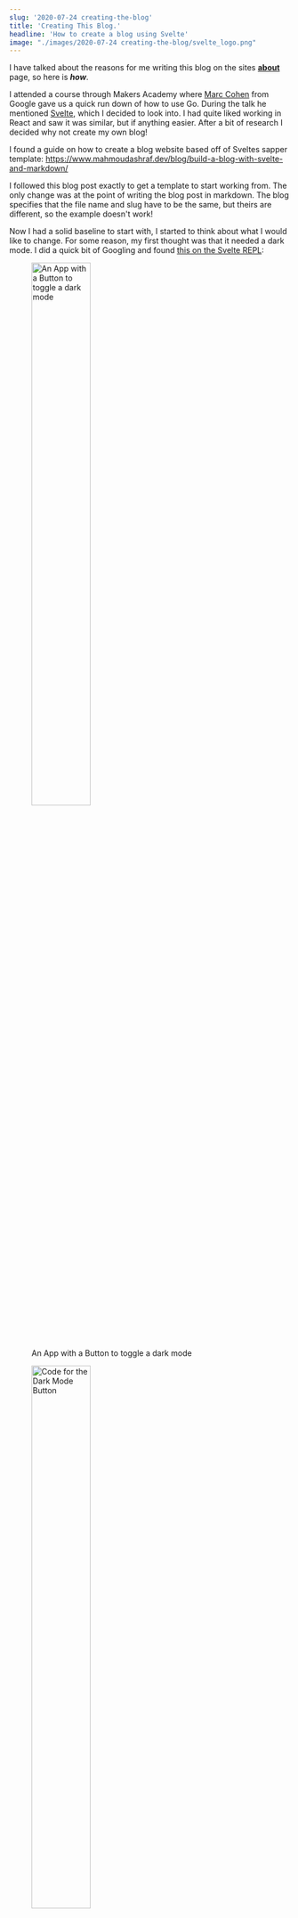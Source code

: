 ```yaml
---
slug: '2020-07-24 creating-the-blog'
title: 'Creating This Blog.'
headline: 'How to create a blog using Svelte'
image: "./images/2020-07-24 creating-the-blog/svelte_logo.png"
---
```


I have talked about the reasons for me writing this blog on the sites <a href="about"><strong>about</strong></a> page, so here is <strong><i>how</i></strong>.

I attended a course through Makers Academy where <a href="https://mco.dev/" target="_blank">Marc Cohen</a> from Google gave us a quick run down of how to use Go. During the talk he mentioned <a href="https://svelte.dev/" target="_blank">Svelte</a>, which I decided to look into. I had quite liked working in React and saw it was similar, but if anything easier. 
After a bit of research I decided why not create my own blog!

I found a guide on how to create a blog website based off of Sveltes sapper template:
<a href="https://www.mahmoudashraf.dev/blog/build-a-blog-with-svelte-and-markdown/" target="_blank">https://www.mahmoudashraf.dev/blog/build-a-blog-with-svelte-and-markdown/</a>

I followed this blog post exactly to get a template to start working from. The only change was at the point of writing the blog post in markdown. The blog specifies that the file name and slug have to be the same, but theirs are different, so the example doesn't work!

Now I had a solid baseline to start with, I started to think about what I would like to change. For some reason, my first thought was that it needed a dark mode. I did a quick bit of Googling and found <a href="https://svelte.dev/repl/ed4fef4beceb4b0eb295d1f9fdf3bd62?version=3.6.9" target="_blank">this on the Svelte REPL</a>:

<div id="imageDiv">
  <figure>
    <img class="myImg" src="./images/2020-07-24 creating-the-blog/darkmode_app.png" style="width:50%;" alt="An App with a Button to toggle a dark mode"/>
    <figcaption>An App with a Button to toggle a dark mode</figcaption>
  </figure>
  <figure>
    <img class="myImg" src="./images/2020-07-24 creating-the-blog/darkmode_button.png" style="width:50%;" alt="Code for the Dark Mode Button"/>
    <figcaption>Code for the Button</figcaption></a>
  </figure>
</div>

This puts a button on the screen that lets you swap toggle dark mode on and off. I decided to take it to the next step, instead of having a button, I wanted to have it on my nav bar, and I also wanted to store the selection as a cookie so a users preference would be remembered.

I added the following code to the top of my Nav component:

<div id="codeSnippet">

```javascript
export let dark_toggle;

function toggle() {
  console.log("Start toggle: " + dark_toggle)
  if (dark_toggle === 'false') {
    window.document.body.classList.add('dark-mode')
    localStorage.setItem('dark_mode_toggle', 'true')
    dark_toggle = 'true'
  } else {
    window.document.body.classList.remove('dark-mode')
    localStorage.setItem('dark_mode_toggle', 'false')
    dark_toggle = 'false'
  }
  console.log("End toggle: " + dark_toggle)
}

onMount(async () => {
  dark_toggle = localStorage.getItem('dark_mode_toggle')
  console.log("From Storage: " + dark_toggle)
  if (dark_toggle === 'true') {
    window.document.body.classList.add('dark-mode')
  }
});
```
</div>

The first part is the `toggle()` function, which when activated checks a variable called `dark_toggle`. If it is set to false, then it will apply the dark mode, and set the variable to true. If it is already true it does the opposite. As well as setting the local variable, it also sets an item in `localStorage` called `dark_mode_toggle` to the same value. This means that it is stored locally on the users browser.

The `onMount` method will run as soon as the document is loaded, and it retrieves the flag from `localStorage` and sets the theme accordingly.

I added the following to my Nav code too, in the list which makes up the links:

<div id="codeSnippet">

```javascript
<li><a on:click={toggle}>{dark_toggle === 'true' ? "light" : "dark"} mode</a></li>
```
</div>

So `on:click={toggle}` means it will activate the `toggle()` function when clicked. The text it displays will change depending on what theme is selected too. I also added `cursor: pointer;` to my CSS rules to ensure that the cursor changed to a pointer when hovering over the option in the nav bar. This was the outcome:

<div id="imageDiv">
  <figure>
    <img class="myImg" src="https://joshlearningtocode.files.wordpress.com/2020/07/blog_dark_mode.gif" alt="A gif of my blog switching themes"/>
  </figure>
</div>

After getting this working, I made a few more changes to the front and about pages to make them relevant to me. The next big change I made was to the Recent Posts page. You can see in the blog post I started with that the recent posts were just displayed as a list of links. I wanted mine to be a bit more fancy, with a cover image, title and headline. Looking at how they had created the link using the title in the markdown files, it was easy to add more information. At the beggining of each markdown file, I added headline and image so I could then pull them out when creating the recent posts.

Here is the information in the markdown file:
<div id="codeSnippet">

```md
---
slug: '2020-07-24 creating-the-blog'
title: 'Creating This Blog.'
headline: 'How to create a blog using Svelte'
image: "./images/svelte_logo.png"
---
```
</div>

Which is then accessed in the `index.svelte` file:
<div id="codeSnippet">

```html
{#each posts as post}
	<div>
		<img src={post.image} alt="Post Display"/>
		<a rel='prefetch' href='blog/{post.slug}'><h1>{post.title}</h1></a>
		<h3>{post.headline}</h3>
	</div>
{/each}
```
</div>

Now I had more information to work with, I changed the CSS rules to make the page look more appealing:

<div id="codeSnippet">

```css
#pageTitle {
  margin: 0 0 2em 0;
}

div {
  margin: 0 0 1em 1em;
  width: 100%;
  padding-bottom: 0.5em;
  border-bottom: 1px solid lightgray;
  overflow-x: auto;
}

div img {
  display: block;
  float: left;
  width: 100%;
  max-width: 150px;
  margin: 0 1em 0 0;
}

div h1{
  vertical-align: middle;
}

div h3{
  vertical-align: middle;
  position: relative;
}
```
</div>

The end result was this:

<div id="imageDiv">
  <figure>
    <img class="myImg" src="./images/2020-07-24 creating-the-blog/recent_posts.png" alt="The improved recent posts page" />
    <figcaption>The improved recent posts page, you must have seen it to get here though!</figcaption>
  </figure>
</div>

The final part was to host the blog somewhere. Up to now I had been checking how it looked using `npm run dev` to run the app on `localhost:3000`. It was helpful as it would automatically update after I saved any files. But I know wanted to deploy it somewhere. I decided to use GitHub Pages as it is free and integrated directly with my repository.

I found another blog post which was helpful in getting this working:
<a href="https://dev.to/pixeline/how-to-deploy-a-sapper-pwa-on-github-pages-47lc" target="_blank">https://dev.to/pixeline/how-to-deploy-a-sapper-pwa-on-github-pages-47lc</a>

I pretty much followed it to the word here, my only addition was adding this to my `package.json` file in the `scripts {}` section:
<div id="codeSnippet">

```json
"predeploy": "npx sapper export"
```
</div>

This meant that before trying to deploy the app it would always rebuild and export it.

I got this working and up on my GitHub Pages pretty quickly, so I can deploy with a simple `npm run reploy`.

I realised that the posts were in chronological order, as in oldest at the top. That doesn't make much sense for a blog, so I flipped it round by editing the function used to retrieve the posts:

<div id="codeSnippet">

```javascript
export function preload({ params, query }) {
  return this.fetch(`blog.json`).then(r => r.json()).then(posts => {
    posts.sort().reverse()
    return { posts };
  });
}
```
</div>

The last thing I wanted was for images to expand when clicked, to make it easier to view them. I started following a guide on <a href="https://www.w3schools.com/howto/howto_css_modal_images.asp" target="_blank">using modals by w3schools</a> which was a helpful starting point. However there was a couple of problems. The first was that `document` did not exist straight away for me, so it would throw an error, the second was their example only worked for one image, to have more than one you would have to specify every single image id.

To solve the first problem, I used onMount to wait for the page to load before triggering the script, so document definitely existed before I tried accessing it.
To solve the second problem I had to change a little more. Instead of getting a single element by id, I gave all my images a class name of "myImg", and got that instead.
<div id="codeSnippet">

```javascript
var img = document.getElementsByClassName("myImg");
```
</div>

Now I had an array of all my image elements. Next instead of attaching an `onclick` to a single element, I looped through my array and attached event listener to each image.

<div id="codeSnippet">

```javascript
for (var i = 0; i < img.length; i++) {
  img[i].addEventListener('click', function(event){
    event.preventDefault()
    modal.style.display = "block";
    modalImg.src = this.src;
    captionText.innerHTML = this.alt;
  });
}; 
```
</div>

This worked exactly as intended!


The end result of all this is the blog you are currently reading! It is hosted here:
<a href="https://joshglasson.github.io/JoshsBlog/" target="_blank">https://joshglasson.github.io/JoshsBlog/</a>

Hope this was interesting and helpful!

